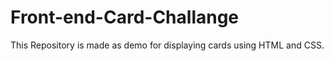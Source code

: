 # Front-end-Card-Challange
This Repository is made as demo for displaying cards using HTML and CSS. 
